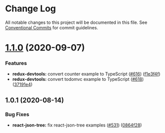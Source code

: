 # Change Log

All notable changes to this project will be documented in this file.
See [Conventional Commits](https://conventionalcommits.org) for commit guidelines.

# [1.1.0](https://github.com/reduxjs/redux-devtools/compare/react-json-tree-example@1.0.1...react-json-tree-example@1.1.0) (2020-09-07)


### Features

* **redux-devtools:** convert counter example to TypeScript ([#616](https://github.com/reduxjs/redux-devtools/issues/616)) ([f1e3f4f](https://github.com/reduxjs/redux-devtools/commit/f1e3f4f8340dea288de5229006acf9dc1ef1cccf))
* **redux-devtools:** convert todomvc example to TypeScript ([#618](https://github.com/reduxjs/redux-devtools/issues/618)) ([37191e4](https://github.com/reduxjs/redux-devtools/commit/37191e46e600cd9ac2839f0687efb347fc4ef7c1))





## 1.0.1 (2020-08-14)

### Bug Fixes

- **react-json-tree:** fix react-json-tree examples ([#531](https://github.com/gaearon/react-hot-boilerplate/issues/531)) ([0864f28](https://github.com/gaearon/react-hot-boilerplate/commit/0864f281560dcbad1ddb2ab985e23b841771cb8c))
